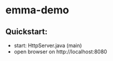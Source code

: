 # emma-demo

## Quickstart:
- start: HttpServer.java (main)
- open browser on http://localhost:8080
